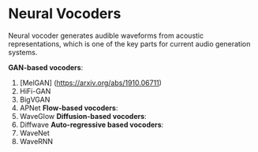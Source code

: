 # Neural Vocoders
Neural vocoder generates audible waveforms from acoustic representations, which is one of the key parts for current audio generation systems.

**GAN-based vocoders**: 
1. [MelGAN] (https://arxiv.org/abs/1910.06711)
2. HiFi-GAN
4. BigVGAN
5. APNet
**Flow-based vocoders**:
1. WaveGlow
**Diffusion-based vocoders**:
1. Diffwave
**Auto-regressive based vocoders**:
1. WaveNet
2. WaveRNN
